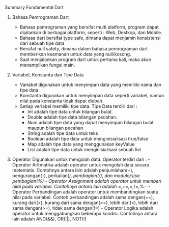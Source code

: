 Summary Fundamental Dart

1. Bahasa Pemrograman Dart
    - Bahasa pemrograman yang bersifat multi platform, program dapat dijalankan di berbagai platform, seperti : Web, Destkop, dan Mobile.
    - Bahasa dart bersifat type safe, dimana dapat menjamin konsistensi dari sebuah tipe data
    - Bersifat null safety, dimana dalam bahasa pemrograman dart memberikan keamanan untuk data yang null/kosong.
    - Saat menjalankan program dart untuk pertama kali, maka akan menampilkan fungsi main.

2. Variabel, Konstanta dan Tipe Data
    - Variabel digunakan untuk menyimpan data yang memiliki nama dan tipe data.
    - Konstanta digunakan untuk menyimpan data seperti variabel, namun nilai pada konstanta tidak dapat diubah.
    - Setiap veriabel memiliki tipe data. 
    Tipe Data terdiri dari :
        - Int adalah tipe data untuk bilangan bulat.
        - Double adalah tipe data bilangan pecahan.
        - Num adalah tipe data yang dapat menyimpan bilangan bulat maupun bilangan pecahan
        - String adalah tipe data untuk teks
        - Boolean adalah tipe data untuk menginisialisasi true/false
        - Map adalah tipe data yang menggunakan keyValue
        - List adalah tipe data untuk menginisialisasi sebuah list

3. Operator
    Digunakan untuk mengolah data. Operator terdiri dari :
        - Operator Aritmatika adalah operator untuk mengolah data secara matematis. Contohnya antara lain adalah penjumlahan(+), pengurangan(-), perkalian(*), pembagian(/), dan modulo/sisa pembagian(%)
        - Operator Assignment adalah operator untuk memberi nilai pada variabel. Contohnya antara lain adalah =,+=,*=,/=,%=
        - Operator Perbandingan adalah operator untuk membandingkan suatu nilai pada variabel. Contoh perbandingan adalah sama dengan(==), kurang dari(<), kurang dari sama dengan(<=), lebih dari(>), lebih dari sama dengan(>=), tidak sama dengan(!=)
        - Operator Logika adalah operator untuk menggabungkan beberapa kondisi. Contohnya antara lain adalah AND(&&), OR(||), NOT(!)

